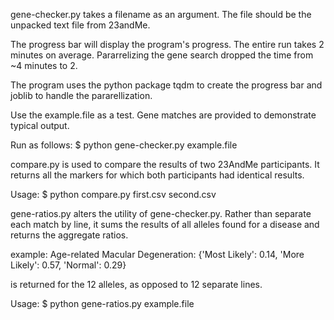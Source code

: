 gene-checker.py takes a filename as an argument. The file should be the unpacked text file from 23andMe.

The progress bar will display the program's progress. The entire run takes 2 minutes on average. Pararrelizing the gene search dropped the time from ~4 minutes to 2.

The program uses the python package tqdm to create the progress bar and joblib to handle the pararellization.

Use the example.file as a test. Gene matches are provided to demonstrate typical output.

Run as follows:
$ python gene-checker.py example.file

compare.py is used to compare the results of two 23AndMe participants. It returns all the markers for which both participants had identical results.

Usage:
$ python compare.py first.csv second.csv

gene-ratios.py alters the utility of gene-checker.py. Rather than separate each match by line, it sums the results of all alleles found for a disease and returns the aggregate ratios.

example:
Age-related Macular Degeneration: {'Most Likely': 0.14, 'More Likely': 0.57, 'Normal': 0.29}

is returned for the 12 alleles, as opposed to 12 separate lines.

Usage:
$ python gene-ratios.py example.file
